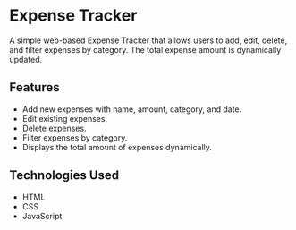 # Expense Tracker

A simple web-based Expense Tracker that allows users to add, edit, delete, and filter expenses by category. The total expense amount is dynamically updated.

## Features
- Add new expenses with name, amount, category, and date.
- Edit existing expenses.
- Delete expenses.
- Filter expenses by category.
- Displays the total amount of expenses dynamically.

## Technologies Used
- HTML
- CSS
- JavaScript

